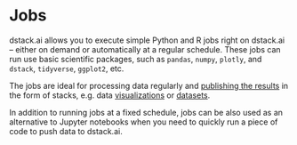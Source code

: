 # Jobs

dstack.ai allows you to execute simple Python and R jobs right on dstack.ai – either on demand or automatically at a regular schedule. These jobs can run use basic scientific packages, such as `pandas`, `numpy`, `plotly`, and `dstack`, `tidyverse`, `ggplot2`, etc. 

The jobs are ideal for processing data regularly and [publishing the results](../open-source/pushing-visualizations.md) in the form of stacks, e.g. data [visualizations](../open-source/pushing-visualizations.md#pushing-static-visualizations-or-datasets) or [datasets](../open-source/datasets.md). 

In addition to running jobs at a fixed schedule, jobs can be also used as an alternative to Jupyter notebooks when you need to quickly run a piece of code to push data to dstack.ai.



